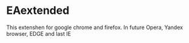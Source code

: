 # EAextended
This extenshen for google chrome and firefox.
In future Opera, Yandex browser, EDGE and last IE